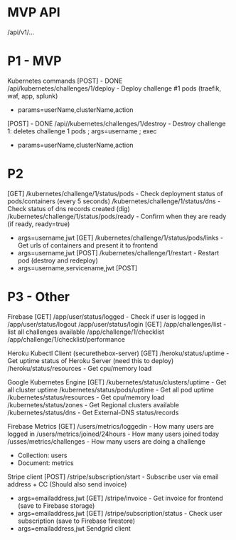 # MVP API
/api/v1/...

# P1 - MVP

Kubernetes commands
[POST] - DONE
/api/kubernetes/challenges/1/deploy - Deploy challenge #1 pods (traefik, waf, app, splunk)
- params=userName,clusterName,action

[POST] - DONE
/api//kubernetes/challenges/1/destroy - Destroy challenge 1: deletes challenge 1 pods ; args=username ; exec
- params=userName,clusterName,action



# P2

[GET] 
/kubernetes/challenge/1/status/pods - Check deployment status of pods/containers (every 5 seconds)
/kubernetes/challenge/1/status/dns - Check status of dns records created (dig)
/kubernetes/challenge/1/status/pods/ready - Confirm when they are ready (if ready, ready=true)
- args=username,jwt
[GET] 
/kubernetes/challenge/1/status/pods/links - Get urls of containers and present it to frontend
- args=username,jwt
[POST]
/kubernetes/challenge/1/restart - Restart pod (destroy and redeploy)
- args=username,servicename,jwt
[POST]

# P3 - Other

Firebase
[GET]
/app/user/status/logged - Check if user is logged in
/app/user/status/logout
/app/user/status/login
[GET]
/app/challenges/list - list all challenges available
/app/challenge/1/checklist
/app/challenge/1/checklist/performance

Heroku Kubectl Client (securethebox-server)
[GET] 
/heroku/status/uptime - Get uptime status of Heroku Server (need this to deploy)
/heroku/status/resources - Get cpu/memory load

Google Kubernetes Engine 
[GET]
/kubernetes/status/clusters/uptime - Get all cluster uptime
/kubernetes/status/pods/uptime - Get all pod uptime
/kubernetes/status/resources - Get cpu/memory load
/kubernetes/status/zones - Get Regional clusters available
/kubernetes/status/dns - Get External-DNS status/records

Firebase Metrics
[GET]
/users/metrics/loggedin - How many users are logged in
/users/metrics/joined/24hours - How many users joined today
/usses/metrics/challenges - How many users are doing a challenge
- Collection: users
- Document: metrics

Stripe client
[POST] 
/stripe/subscription/start - Subscribe user via email address + CC (Should also send invoice)
- args=emailaddress,jwt
[GET] 
/stripe/invoice - Get invoice for frontend (save to Firebase storage)
- args=emailaddress,jwt
[GET] 
/stripe/subscription/status - Check user subscription (save to Firebase firestore)
- args=emailaddress,jwt
Sendgrid client